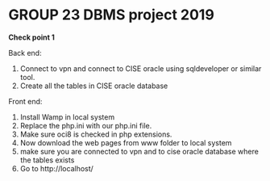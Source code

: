 # GROUP 23 DBMS project 2019

**Check point 1**

Back end:
1. Connect to vpn and connect to CISE oracle using sqldeveloper or similar tool.
2. Create all the tables in CISE oracle database

Front end:
1. Install Wamp in local system
2. Replace the php.ini with our php.ini file.
3. Make sure oci8 is checked in php extensions.
4. Now download the web pages from www folder to local system
5. make sure you are connected to vpn and to cise oracle database where the tables exists
6. Go to http://localhost/
